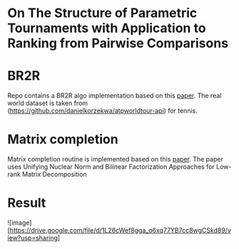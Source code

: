# On The Structure of Parametric Tournaments with Application to Ranking from Pairwise Comparisons
# BR2R
Repo contains a BR2R algo implementation based on this [paper](https://proceedings.neurips.cc/paper/2021/hash/64dafb11e52edd3cd840bf24e56ddce6-Abstract.html).
The real world dataset is taken from (https://github.com/danielkorzekwa/atpworldtour-api) for tennis.
# Matrix completion
Matrix completion routine is implemented based on this [paper](https://ieeexplore.ieee.org/stamp/stamp.jsp?tp=&arnumber=6751420).
The paper uses Unifying Nuclear Norm and Bilinear Factorization Approaches for Low-rank Matrix Decomposition
# Result
![image][https://drive.google.com/file/d/1L26cWef8gga_o6xq77YB7cc8wgCSkd89/view?usp=sharing]
